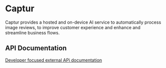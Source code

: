 # Captur

Captur provides a hosted and on-device AI service to automatically process image reviews, to improve customer experience and enhance and streamline business flows.

## API Documentation

[Developer focused external APi documentation](https://captur.stoplight.io/)
